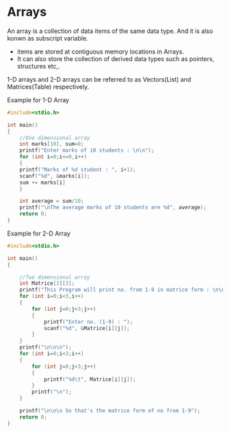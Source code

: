 # Arrays
An array is a collection of data items of the same data type. And it is also konwn as subscript variable.

- items are stored at contiguous memory locations in Arrays.
- It can also store the collection of derived data types such as pointers, structures etc,.

1-D arrays and 2-D arrays can be referred to as Vectors(List) and Matrices(Table) respectively.

Example for 1-D Array

```C
#include<stdio.h>

int main()
{
	//One dimensional array
	int marks[10], sum=0;
	printf("Enter marks of 10 students : \n\n");
	for (int i=0;i<=9,i++)
	{
	printf("Marks of %d student : ", i+1);
	scanf("%d", &marks[i]);
	sum += marks[i]
	}

	int average = sum/10;
	printf("\nThe average marks of 10 students are %d", average);
	return 0;
}
```

Example for 2-D Array
```C
#include<stdio.h>

int main()
{

	//Two dimensional array
	int Matrice[3][3]; 
	printf("This Program will print no. from 1-9 in matrice form : \n\n");
	for (int i=0;i<3,i++)
	{
		for (int j=0;j<3;j++)
		{
			printf("Enter no. (1-9) : ");
			scanf("%d", &Matrice[i][j]);
		}
	}
	printf("\n\n\n");
	for (int i=0;i<3;i++)
	{
		for (int j=0;j<3;j++)
		{
			printf("%d\t", Matrice[i][j]);
		}
		printf("\n");
	}

	printf("\n\n\n So that's the matrice form of no from 1-9");
	return 0;
}
```